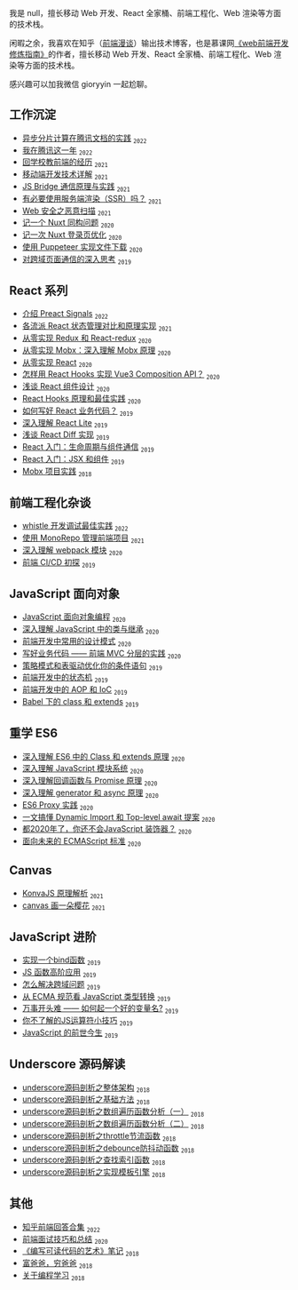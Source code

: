 我是 null，擅长移动 Web 开发、React 全家桶、前端工程化、Web 渲染等方面的技术栈。

闲暇之余，我喜欢在知乎（[前端漫谈](https://www.zhihu.com/column/c_158541431)）输出技术博客，也是慕课网[《web前端开发修炼指南》](https://www.imooc.com/read/72)的作者，擅长移动 Web 开发、React 全家桶、前端工程化、Web 渲染等方面的技术栈。

感兴趣可以加我微信 gioryyin 一起尬聊。

## 工作沉淀
 - [异步分片计算在腾讯文档的实践](https://github.com/yinguangyao/blog/issues/82) <sub>`2022`</sub>
 - [我在腾讯这一年](https://github.com/yinguangyao/blog/issues/79) <sub>`2022`</sub>
 - [回学校教前端的经历](https://github.com/yinguangyao/blog/issues/70) <sub>`2021`</sub>
 - [移动端开发技术详解](https://github.com/yinguangyao/blog/issues/49) <sub>`2021`</sub>
 - [JS Bridge 通信原理与实践](https://github.com/yinguangyao/blog/issues/50) <sub>`2021`</sub>
 - [有必要使用服务端渲染（SSR）吗？](https://github.com/yinguangyao/blog/issues/46) <sub>`2021`</sub>
 - [Web 安全之恶意扫描](https://github.com/yinguangyao/blog/issues/55) <sub>`2021`</sub>
 - [记一个 Nuxt 同构问题](https://github.com/yinguangyao/blog/issues/42) <sub>`2020`</sub>
 - [记一次 Nuxt 登录页优化](https://github.com/yinguangyao/blog/issues/44) <sub>`2020`</sub>
 - [使用 Puppeteer 实现文件下载](https://github.com/yinguangyao/blog/issues/69) <sub>`2020`</sub>
 - [对跨域页面通信的深入思考][24] <sub>`2019`</sub>
 
 ## React 系列
 - [介绍 Preact Signals](https://github.com/yinguangyao/blog/issues/80) <sub>`2022`</sub>
 - [各流派 React 状态管理对比和原理实现](https://github.com/yinguangyao/blog/issues/56) <sub>`2021`</sub>
 - [从零实现 Redux 和 React-redux][15] <sub>`2020`</sub>
 - [从零实现 Mobx：深入理解 Mobx 原理](https://github.com/yinguangyao/blog/issues/54) <sub>`2020`</sub>
 - [从零实现 React](https://github.com/yinguangyao/blog/issues/73) <sub>`2020`</sub>
 - [怎样用 React Hooks 实现 Vue3 Composition API？][16] <sub>`2020`</sub>
 - [浅谈 React 组件设计](https://github.com/yinguangyao/blog/issues/40) <sub>`2020`</sub>
 - [React Hooks 原理和最佳实践](https://zhuanlan.zhihu.com/p/136171624) <sub>`2020`</sub>
 - [如何写好 React 业务代码？][17] <sub>`2019`</sub>
 - [深入理解 React Lite][11] <sub>`2019`</sub>
 - [浅谈 React Diff 实现][14] <sub>`2019`</sub>
 - [React 入门：生命周期与组件通信](https://github.com/yinguangyao/blog/issues/59) <sub>`2019`</sub>
 - [React 入门：JSX 和组件](https://github.com/yinguangyao/blog/issues/58) <sub>`2019`</sub>
 - [Mobx 项目实践][12] <sub>`2018`</sub>

## 前端工程化杂谈
 - [whistle 开发调试最佳实践](https://github.com/yinguangyao/blog/issues/77) <sub>`2022`</sub>
 - [使用 MonoRepo 管理前端项目](https://zhuanlan.zhihu.com/p/333021512) <sub>`2021`</sub>
 - [深入理解 webpack 模块](https://github.com/yinguangyao/blog/issues/43) <sub>`2020`</sub>
 - [前端 CI/CD 初探][26] <sub>`2019`</sub>
 
## JavaScript 面向对象
 - [JavaScript 面向对象编程](https://github.com/yinguangyao/blog/issues/62) <sub>`2020`</sub>
 - [深入理解 JavaScript 中的类与继承][23] <sub>`2020`</sub>
 - [前端开发中常用的设计模式](https://github.com/yinguangyao/blog/issues/64) <sub>`2020`</sub>
 - [写好业务代码 —— 前端 MVC 分层的实践](https://github.com/yinguangyao/blog/issues/63) <sub>`2020`</sub>
 - [策略模式和表驱动优化你的条件语句][18] <sub>`2019`</sub>
 - [前端开发中的状态机](https://github.com/yinguangyao/blog/issues/57) <sub>`2019`</sub>
 - [前端开发中的 AOP 和 IoC](https://github.com/yinguangyao/blog/issues/39)  <sub>`2019`</sub>
 - [Babel 下的 class 和 extends](https://github.com/yinguangyao/blog/issues/72) <sub>`2019`</sub>
 
## 重学 ES6
 - [深入理解 ES6 中的 Class 和 extends 原理](https://github.com/yinguangyao/blog/issues/53) <sub>`2020`</sub>
 - [深入理解 JavaScript 模块系统](https://github.com/yinguangyao/blog/issues/61) <sub>`2020`</sub>
 - [深入理解回调函数与 Promise 原理](https://github.com/yinguangyao/blog/issues/51) <sub>`2020`</sub>
 - [深入理解 generator 和 async 原理](https://github.com/yinguangyao/blog/issues/52) <sub>`2020`</sub>
 - [ES6 Proxy 实践](https://github.com/yinguangyao/blog/issues/41) <sub>`2020`</sub>
 - [一文搞懂 Dynamic Import 和 Top-level await 提案](https://github.com/yinguangyao/blog/issues/38) <sub>`2020`</sub>
 - [都2020年了，你还不会JavaScript 装饰器？](https://github.com/yinguangyao/blog/issues/34) <sub>`2020`</sub>
 - [面向未来的 ECMAScript 标准](https://github.com/yinguangyao/blog/issues/60) <sub>`2020`</sub>

## Canvas
 - [KonvaJS 原理解析](https://github.com/yinguangyao/blog/issues/68) <sub>`2021`</sub>
 - [canvas 画一朵樱花](https://github.com/yinguangyao/blog/issues/48) <sub>`2021`</sub>

## JavaScript 进阶
 - [实现一个bind函数][19] <sub>`2019`</sub>
 - [JS 函数高阶应用][21] <sub>`2019`</sub>
 - [怎么解决跨域问题][25] <sub>`2019`</sub>
 - [从 ECMA 规范看 JavaScript 类型转换][22] <sub>`2019`</sub>
 - [万事开头难 —— 如何起一个好的变量名?](https://github.com/yinguangyao/blog/issues/66) <sub>`2019`</sub>
 - [你不了解的JS运算符小技巧](https://github.com/yinguangyao/blog/issues/67) <sub>`2019`</sub>
 - [JavaScript 的前世今生](https://github.com/yinguangyao/blog/issues/71) <sub>`2019`</sub>

## Underscore 源码解读
 - [underscore源码剖析之整体架构][1] <sub>`2018`</sub>
 - [underscore源码剖析之基础方法][2] <sub>`2018`</sub>
 - [underscore源码剖析之数组遍历函数分析（一）][3] <sub>`2018`</sub>
 - [underscore源码剖析之数组遍历函数分析（二）][4] <sub>`2018`</sub>
 - [underscore源码剖析之throttle节流函数][5] <sub>`2018`</sub>
 - [underscore源码剖析之debounce防抖动函数][6] <sub>`2018`</sub>
 - [underscore源码剖析之查找索引函数][7] <sub>`2018`</sub>
 - [underscore源码剖析之实现模板引擎][8] <sub>`2018`</sub>


## 其他
 - [知乎前端回答合集](https://github.com/yinguangyao/blog/issues/81) <sub>`2022`</sub>
 - [前端面试技巧和总结](https://github.com/yinguangyao/blog/issues/75) <sub>`2020`</sub>
 - [《编写可读代码的艺术》笔记][20] <sub>`2018`</sub>
 - [富爸爸，穷爸爸][30] <sub>`2018`</sub>
 - [关于编程学习][31] <sub>`2018`</sub>
 

  [1]: https://github.com/yinguangyao/blog/issues/7
  [2]: https://github.com/yinguangyao/blog/issues/15
  [3]: https://github.com/yinguangyao/blog/issues/16
  [4]: https://github.com/yinguangyao/blog/issues/17
  [5]: https://github.com/yinguangyao/blog/issues/18
  [6]: https://github.com/yinguangyao/blog/issues/19
  [7]: https://github.com/yinguangyao/blog/issues/20
  [8]: https://github.com/yinguangyao/blog/issues/4
  [9]: https://github.com/yinguangyao/blog/issues/6
  [10]: https://github.com/yinguangyao/blog/issues/13
  [11]: https://github.com/yinguangyao/blog/issues/10
  [12]: https://github.com/yinguangyao/blog/issues/9
  [13]: https://github.com/yinguangyao/blog/issues/26
  [14]: https://github.com/yinguangyao/blog/issues/27
  [15]: https://github.com/yinguangyao/blog/issues/35
  [16]: https://github.com/yinguangyao/blog/issues/37
  [17]: https://github.com/yinguangyao/blog/issues/23
  [18]: https://github.com/yinguangyao/blog/issues/14
  [19]: https://github.com/yinguangyao/blog/issues/5
  [20]: https://github.com/yinguangyao/blog/issues/1
  [21]: https://github.com/yinguangyao/blog/issues/3
  [22]: https://github.com/yinguangyao/blog/issues/30
  [23]: https://github.com/yinguangyao/blog/issues/29
  [24]: https://github.com/yinguangyao/blog/issues/33
  [25]: https://github.com/yinguangyao/blog/issues/32
  [26]: http://share.gyyin.top/Shopee/CI.html
  [27]: https://github.com/yinguangyao/blog/issues/28
  [28]: https://github.com/yinguangyao/blog/issues/24
  [29]: https://github.com/yinguangyao/blog/issues/21
  [30]: https://github.com/yinguangyao/blog/issues/25
  [31]: https://github.com/yinguangyao/blog/issues/31
